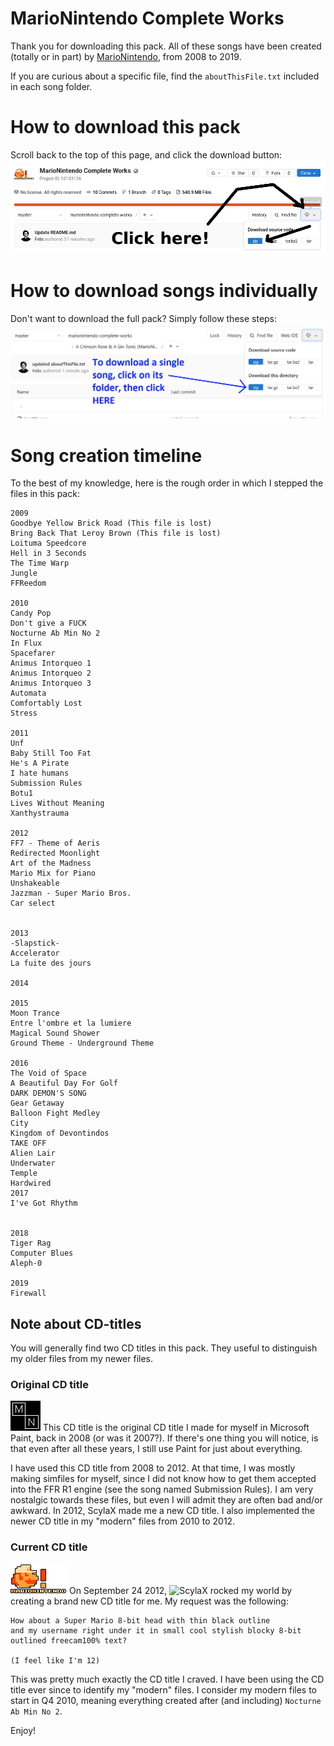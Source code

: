 # MarioNintendo Complete Works

Thank you for downloading this pack. All of these songs have been created (totally or in part)
by [MarioNintendo](http://www.flashflashrevolution.com/profile/MarioNintendo/), from 2008 to 2019.

If you are curious about a specific file, find the `aboutThisFile.txt` included in
each song folder.

# How to download this pack
Scroll back to the top of this page, and click the download button:
![How to download this pack](howtodownload.png)

# How to download songs individually
Don't want to download the full pack? Simply follow these steps:
![How to download a single song](download1song.png)

# Song creation timeline
To the best of my knowledge, here is the rough order in which I stepped the files in this pack:

```
2009
Goodbye Yellow Brick Road (This file is lost)
Bring Back That Leroy Brown (This file is lost)
Loituma Speedcore
Hell in 3 Seconds
The Time Warp
Jungle
FFReedom

2010
Candy Pop
Don't give a FUCK
Nocturne Ab Min No 2
In Flux
Spacefarer
Animus Intorqueo 1
Animus Intorqueo 2
Animus Intorqueo 3
Automata
Comfortably Lost
Stress

2011
Unf
Baby Still Too Fat
He's A Pirate
I hate humans
Submission Rules
Botu1
Lives Without Meaning
Xanthystrauma

2012
FF7 - Theme of Aeris
Redirected Moonlight
Art of the Madness
Mario Mix for Piano
Unshakeable
Jazzman - Super Mario Bros.
Car select


2013
-Slapstick-
Accelerator
La fuite des jours

2014

2015
Moon Trance
Entre l'ombre et la lumiere
Magical Sound Shower
Ground Theme - Underground Theme

2016
The Void of Space
A Beautiful Day For Golf
DARK DEMON'S SONG
Gear Getaway
Balloon Fight Medley
City
Kingdom of Devontindos
TAKE OFF
Alien Lair
Underwater
Temple
Hardwired
2017
I've Got Rhythm


2018
Tiger Rag
Computer Blues
Aleph-0

2019
Firewall
```

## Note about CD-titles
You will generally find two CD titles in this pack. They useful to distinguish my older files from my newer
files.

### Original CD title
![](og-mntitle.png)
This CD title is the original CD title I made for myself in Microsoft Paint, back in 2008 (or was it 2007?).
If there's one thing you will notice, is that even after all these years, I still use Paint for just about
everything.

I have used this CD title from 2008 to 2012. At that time, I was mostly making simfiles for myself, since I
did not know how to get them accepted into the FFR R1 engine (see the song named Submission Rules). I am very
nostalgic towards these files, but even I will admit they are often bad and/or awkward. In 2012, ScylaX made
me a new CD title. I also implemented the newer CD title in my "modern" files from 2010 to 2012.

### Current CD title
![](mntitle.png)
On September 24 2012, ![ScylaX](http://flashflashrevolution.com/profile/ScylaX) rocked my world by creating a
brand new CD title for me. My request was the following:

```
How about a Super Mario 8-bit head with thin black outline 
and my username right under it in small cool stylish blocky 8-bit outlined freecam100% text?

(I feel like I'm 12)
```

This was pretty much exactly the CD title I craved. I have been using the CD title ever since to identify my
"modern" files. I consider my modern files to start in Q4 2010, meaning everything created after (and
including) `Nocturne Ab Min No 2`.

Enjoy!
